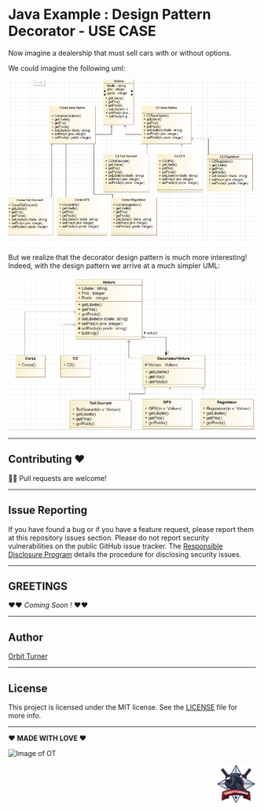 # Java Example : Design Pattern Decorator - USE CASE

Now imagine a dealership that must sell cars with or without options.

We could imagine the following uml: 

<p align="center">
  <a href="http://linkedin.com/in/orbitturner"><img src="../assets/NonOpti.PNG" width="auto" alt="Non Optimized UML"/></a>
</p>

But we realize that the decorator design pattern is much more interesting! Indeed, with the design pattern we arrive at a much simpler UML: 

<p align="center">
  <a href="http://linkedin.com/in/orbitturner"><img src="../assets/Opti.PNG" width="auto" alt="Optimized UML"/></a>
</p>

___
## Contributing ❤

👋🏾 Pull requests are welcome! 
___

## Issue Reporting

If you have found a bug or if you have a feature request, please report them at this repository issues section. Please do not report security vulnerabilities on the public GitHub issue tracker. The [Responsible Disclosure Program](mailto:support@orbitturner.com) details the procedure for disclosing security issues.
___

## GREETINGS
❤❤ *Coming Soon !* ❤❤

___
## Author

[Orbit Turner](https://orbitturner.com)

___
## License

This project is licensed under the MIT license. See the [LICENSE](LICENSE) file for more info.
______________________________________________________
**❤ MADE WITH LOVE ❤**

![Image of OT](https://raw.githubusercontent.com/orbitturner/orbitturner/master/LOGO-OT.png)

<img src="https://github.com/orbitturner/challenger/blob/master/images/OrbitTurner_Gaming_GitHubBadge.png?raw=true" align="right" />

